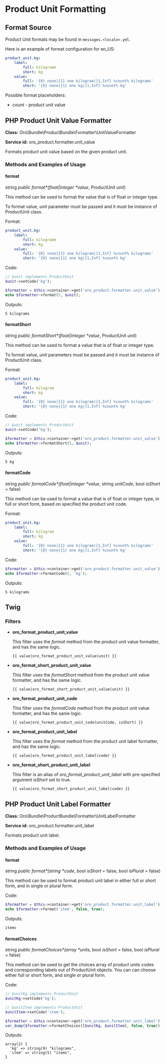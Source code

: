 <a id="bundle-docs-commerce-product-bundle-formatting"></a>

# Product Unit Formatting

## Format Source

Product Unit formats may be found in `messages.<locale>.yml`.

Here is an example of format configuration for en_US:

```yaml
product_unit.kg:
    label:
        full: kilogramm
        short: kg
    value:
        full: '{0} none|{1} one kilogram|]1,Inf] %count% kilograms'
        short: '{0} none|{1} one kg|]1,Inf] %count% kg'
```

Possible format placeholders:

* *count* - product unit value

## PHP Product Unit Value Formatter

**Class:** Oro\\Bundle\\ProductBundle\\Formatter\\UnitValueFormatter

**Service id:** oro_product.formatter.unit_value

Formats product unit value based on the given product unit.

### Methods and Examples of Usage

#### format

string *public* *format\*(float|integer \*value*, ProductUnit *unit*)

This method can be used to format the value that is of float or integer type.

To format value, *unit* parameter must be passed and it must be instance of ProductUnit class.

Format:

```yaml
product_unit.kg:
    label:
        full: kilogramm
        short: kg
    value:
        full: '{0} none|{1} one kilogram|]1,Inf] %count% kilograms'
        short: '{0} none|{1} one kg|]1,Inf] %count% kg'
```

Code:

```php
// $unit implements ProductUnit
$unit->setCode('kg');

$formatter = $this->container->get('oro_product.formatter.unit_value');
echo $formatter->format(5, $unit);
```

Outputs:

```none
5 kilograms
```

<a id="product-bundle-short-formatting"></a>

#### formatShort

string *public* *formatShort\*(float|integer \*value*, ProductUnit *unit*)

This method can be used to format a value that is of float or integer type.

To format value, *unit* parameters must be passed and it must be instance of ProductUnit class.

Format:

```yaml
product_unit.kg:
    label:
        full: kilogram
        short: kg
    value:
        full: '{0} none|{1} one kilogram|]1,Inf] %count% kilograms'
        short: '{0} none|{1} one kg|]1,Inf] %count% kg'
```

Code:

```php
// $unit implements ProductUnit
$unit->setCode('kg');

$formatter = $this->container->get('oro_product.formatter.unit_value');
echo $formatter->formatShort(5, $unit);
```

Outputs:

```none
5 kg
```

#### formatCode

string *public* *formatCode\*(float|integer \*value*, string *unitCode*, bool *isShort* = false)

This method can be used to format a value that is of float or integer type, in full or short form, based on specified
the product unit code.

Format:

```yaml
product_unit.kg:
    label:
        full: kilogram
        short: kg
    value:
        full: '{0} none|{1} one kilogram|]1,Inf] %count% kilograms'
        short: '{0} none|{1} one kg|]1,Inf] %count% kg'
```

Code:

```php
$formatter = $this->container->get('oro_product.formatter.unit_value');
echo $formatter->formatCode(5, 'kg');
```

Outputs:

```none
5 kilograms
```

## Twig

### Filters

* **oro_format_product_unit_value**

  This filter uses the *format* method from the product unit value formatter, and has the same logic.
  ```twig
  {{ value|oro_format_product_unit_value(unit) }}
  ```
* **oro_format_short_product_unit_value**

  This filter uses the *formatShort* method from the product unit value formatter, and has the same logic.
  ```twig
  {{ value|oro_format_short_product_unit_value(unit) }}
  ```
* **oro_format_product_unit_code**

  This filter uses the *formatCode* method from the product unit value formatter, and has the same logic.
  ```twig
  {{ value|oro_format_product_unit_code(unitCode, isShort) }}
  ```
* **oro_format_product_unit_label**

  This filter uses the *format* method from the product unit label formatter, and has the same logic.
  ```twig
  {{ value|oro_format_product_unit_label(code) }}
  ```
* **oro_format_short_product_unit_label**

  This filter is an alias of *oro_format_product_unit_label* with pre-specified argument *isShort* set to true.
  ```twig
  {{ value|oro_format_short_product_unit_label(code) }}
  ```

## PHP Product Unit Label Formatter

**Class:** Oro\\Bundle\\ProductBundle\\Formatter\\UnitLabelFormatter

**Service id:** oro_product.formatter.unit_label

Formats product unit label.

### Methods and Examples of Usage

#### format

string *public* *format\*(string \*code*, bool *isShort* = false, bool *isPlural* = false)

This method can be used to format product unit label in either full or short form, and in single or plural form.

Code:

```php
$formatter = $this->container->get('oro_product.formatter.unit_label');
echo $formatter->format('item', false, true);
```

Outputs:

```none
items
```

#### formatChoices

string *public* *formatChoices\*(array \*units*, bool *isShort* = false, bool *isPlural* = false)

This method can be used to get the choices array of product units codes and corresponding labels out of ProductUnit
objects. You can can choose either full or short form, and single or plural form.

Code:

```php
// $unitKg implements ProductUnit
$unitKg->setCode('kg');

// $unitItem implements ProductUnit
$unitItem->setCode('item');

$formatter = $this->container->get('oro_product.formatter.unit_label');
var_dump($formatter->formatChoices([$unitKg, $unitItem], false, true));
```

Outputs:

```none
array(2) {
  'kg' => string(9) "kilograms",
  'item' => string(5) "items",
}
```
